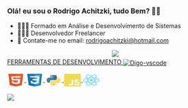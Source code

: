 ### Olá! eu sou o Rodrigo Achitzki, tudo Bem? 👋🏻
- 👨🏼‍🎓 Formado em Análise e Desenvolvimento de Sistemas
- 🧑🏼‍💻 Desenvolvedor Freelancer
- 📧 Contate-me no email: rodrigoachitzki@hotmail.com
<div align="center">
  <a href="https://https://github.com/RodrigoAchitzki/rodrigoachitzki">
  <img height="180em" src="https://github-readme-stats.vercel.app/api?username=RodrigoAchitzki&show_icons=true&theme=dark&include_all_commits=true&count_private=true"/>
</div>
  FERRAMENTAS DE DESENVOLVIMENTO 
  <img align="center" alt="Digo-vscode" height="30" width="40" src="https://img.icons8.com/?size=100&id=9OGIyU8hrxW5&format=png&color=000000">

  <div style="display: inline_block"><br>
  <img align="center" alt="Digo-HTML" height="30" width="40" src="https://raw.githubusercontent.com/devicons/devicon/master/icons/html5/html5-original.svg">
  <img align="center" alt="Digo-CSS" height="30" width="40" src="https://raw.githubusercontent.com/devicons/devicon/master/icons/css3/css3-original.svg">
  <img align="center" alt="digo-Python" height="30" width="40" src="https://raw.githubusercontent.com/devicons/devicon/master/icons/python/python-original.svg">
  <img align="center" alt="Digo-Js" height="30" width="40" src="https://raw.githubusercontent.com/devicons/devicon/master/icons/javascript/javascript-plain.svg">
  <img align="center" alt="Digo-React" height="30" width="40" src="https://raw.githubusercontent.com/devicons/devicon/master/icons/react/react-original.svg">

</div>
 
<div>
<br>
   <a href="https://www.linkedin.com/in/rodrigo-achitzki-769050362/" target="_blank"><img src="https://img.shields.io/badge/-LinkedIn-%230077B5?style=for-the-badge&logo=linkedin&logoColor=white" target="_blank"></a>

 
